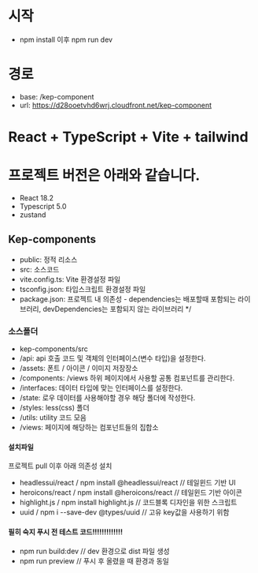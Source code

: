 # 시작
 
 - npm install
 이후 npm run dev

# 경로
 
 - base: /kep-component
 - url: https://d28ooetvhd6wrj.cloudfront.net/kep-component
# React + TypeScript + Vite + tailwind

# 프로젝트 버전은 아래와 같습니다.

 - React 18.2
 - Typescript 5.0
 - zustand 

## Kep-components

 - public: 정적 리소스
 - src: 소스코드
 - vite.config.ts: Vite 환경설정 파일
 - tsconfig.json: 타입스크립트 환경설정 파일 
 - package.json: 프로젝트 내 의존성 - dependencies는 배포할때 포함되는 라이브러리, devDependencies는 포함되지 않는 라이브러리 */

### 소스폴더

 - kep-components/src
  - /api: api 호출 코드 및 객체의 인터페이스(변수 타입)을 설정한다.
  - /assets: 폰트 / 아이콘 / 이미지 저장장소
  - /components: /views 하위 페이지에서 사용할 공통 컴포넌트를 관리한다.
  - /interfaces: 데이터 타입에 맞는 인터페이스를 설정한다.
  - /state: 로우 데이터를 사용해야할 경우 해당 폴더에 작성한다.
  - /styles: less(css) 폴더
  - /utils: utility 코드 모음
  - /views: 페이지에 해당하는 컴포넌트들의 집합소

#### 설치파일

  프로젝트 pull 이후 아래 의존성 설치

 - headlessui/react / npm install @headlessui/react // 테일윈드 기반 UI
 - heroicons/react / npm install @heroicons/react // 테일윈드 기반 아이콘
 - highlight.js / npm install highlight.js // 코드블록 디자인을 위한 스크립트
 - uuid / npm i --save-dev @types/uuid // 고유 key값을 사용하기 위함
  

#### 필히 숙지 푸시 전 테스트 코드!!!!!!!!!!!!!

  - npm run build:dev // dev 환경으로 dist 파일 생성
  - npm run preview // 푸시 후 올렸을 때 환경과 동일 

